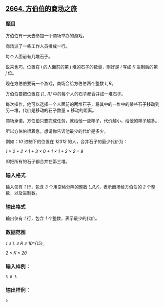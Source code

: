 ## [2664. 方伯伯的商场之旅](https://www.acwing.com/problem/content/2666/)

### 题目

方伯伯有一天去参加一个商场举办的游戏。

商场派了一些工作人员排成一行。

每个人面前有几堆石子。

说来也巧，位置在 *i* 的人面前的第 *j* 堆的石子的数量，刚好是 *i* 写成 *K* 进制后的第 *j* 位。

现在方伯伯要玩一个游戏，商场会给方伯伯两个整数 *L,R*。

方伯伯要把位置在 *[L, R]* 中的每个人的石子都合并成一堆石子。

每次操作，他可以选择一个人面前的两堆石子，将其中的一堆中的某些石子移动到另一堆，代价是移动的石子数量 *×* 移动的距离。

商场承诺，方伯伯只要完成任务，就给他一些椰子，代价越小，给他的椰子越多。

所以方伯伯很着急，想请你告诉他最少的代价是多少。

例如：*10* 进制下的位置在 *12312* 的人，合并石子的最少代价为：

*1 × 2 + 2 × 1 + 3 × 0 + 1 × 1 + 2 × 2 = 9*

即把所有的石子都合并在第三堆。

### 输入格式

输入仅有 *1* 行，包含 *3* 个用空格分隔的整数 *L,R,K*，表示商场给方伯伯的 *2* 个整数，以及进制数。

### 输出格式

输出仅有 *1* 行，包含 *1* 个整数，表示最少的代价。

### 数据范围

*1 ≤ L ≤ R ≤ 10^{15}*,

*2 ≤ K ≤ 20*

### 输入样例：

```
3 8 3
```

### 输出样例：

```
5
```
